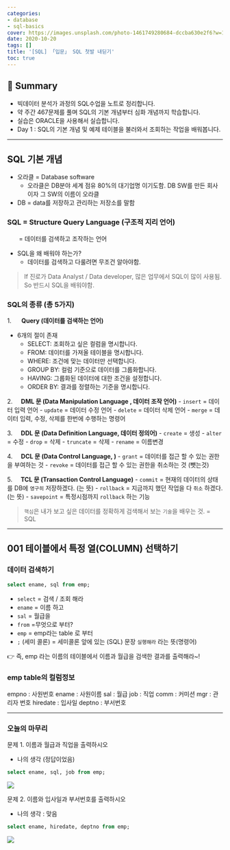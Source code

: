 ```yaml
---
categories:
- database
- sql-basics
cover: https://images.unsplash.com/photo-1461749280684-dccba630e2f6?w=1920&h=1080&fit=crop
date: 2020-10-20
tags: []
title: '[SQL] 「입문」 SQL 첫발 내딛기'
toc: true
---
```

## 🚦 Summary
- 빅데이터 분석가 과정의 SQL수업을 노트로 정리합니다.
- 약 주간 467문제를 풀며 SQL의 기본 개념부터 심화 개념까지 학습합니다.
- 실습은 ORACLE을 사용해서 실습합니다.
- Day 1 : SQL의 기본 개념 및 예제 테이블을 불러와서 조회하는 작업을 배워봅니다.
---


## SQL 기본 개념

- 오라클 = Database software
	- 오라클은 DB분야 세계 점유 80%의 대기업명 이기도함. DB SW를 만든 회사이자 그 SW의 이름이 오라클
- DB = data를 저장하고 관리하는 저장소를 말함

###  SQL = Structure Query Language (구조적 지리 언어)

       = 데이터를 검색하고 조작하는 언어

- SQL을 왜 배워야 하는가?
	- 데이터를 검색하고 다룰려면 무조건 알아야함.

> If 진로가 Data Analyst / Data developer, 많은 업무에서 SQL이 많이 사용됨. So 반드시 SQL을 배워야함.

### SQL의 종류 (총 5가지)

1.      **Query (데이터를 검색하는 언어)**
- 6개의 절이 존재
	- SELECT: 조회하고 싶은 컬럼을 명시합니다.
	- FROM: 데이터를 가져올 테이블을 명시합니다.
	- WHERE: 조건에 맞는 데이터만 선택합니다.
	- GROUP BY: 컬럼 기준으로 데이터를 그룹화합니다.
	- HAVING: 그룹화된 데이터에 대한 조건을 설정합니다.
	- ORDER BY: 결과를 정렬하는 기준을 명시합니다.

2.     **DML 문 (Data Manipulation Language , 데이터 조작 언어)**
	- `insert` = 데이터 입력 언어
	- `update` = 데이터 수정 언어
	- `delete` = 데이터 삭제 언어
	- `merge` = 데이터 입력, 수정, 삭제를 한번에 수행하는 명령어

3.     **DDL 문 (Data Definition Language, 데이터 정의어)**
	- `create` = 생성
	- `alter` = 수정
	- `drop` = 삭제
	- `truncate` = 삭제
	- `rename` = 이름변경

4.     **DCL 문 (Data Control Language, )**
	- `grant` = 데이터를 접근 할 수 있는 권한을 부여하는 것
	- `revoke` = 데이터를 접근 할 수 있는 권한을 취소하는 것 (뺏는것)

5.     **TCL 문 (Transaction Control Language)**
	- `commit` = 현재의 데이터의 상태를 DB에 `영구히` 저장하겠다. (는 뜻)
	- `rollback` = 지금까지 했던 작업을 다 `취소` 하겠다. (는 뜻)
	- `savepoint` = 특정시점까지 `rollback` 하는 기능

> `핵심`은 내가 보고 싶은 데이터를 정확하게 검색해서 보는 `기술`을 배우는 것. = SQL

---


## 001 테이블에서 특정 열(COLUMN) 선택하기

### 데이터 검색하기

```sql
select ename, sql from emp;
```

- `select` = 검색 / 조회 해라
- `ename` = 이름 하고
- `sal` = 월급을
- `from` =무엇으로 부터?
- `emp` = emp라는 table 로 부터
- ` ; ` (세미 콜론) = 세미콜론 앞에 있는 (SQL) 문장 `실행해라` 라는 뜻(명령어)

👉 즉, emp 라는 이름의 테이블에서 이름과 월급을 검색한 결과를 출력해라~!

### emp table의 컬럼정보
empno : 사원번호
ename : 사원이름
sal : 월급
job : 직업
comm : 커미션
mgr : 관리자 번호
hiredate : 입사일
deptno : 부서번호

---


### 오늘의 마무리
문제 1. 이름과 월급과 직업을 출력하시오

- 나의 생각 (정답이었음)
```sql
select ename, sql, job from emp;
```

![](https://i.imgur.com/bxcX5v7.png)

문제 2. 이름와 입사일과 부서번호를 출력하시오 

- 나의 생각 : 맞음
```sql
select ename, hiredate, deptno from emp;
```

![](https://i.imgur.com/f8tktIU.png)
